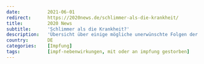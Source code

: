 ```yaml
---
date:          2021-06-01
redirect:      https://2020news.de/schlimmer-als-die-krankheit/
title:         2020 News
subtitle:      'Schlimmer als die Krankheit?'
description:   'Übersicht über einige mögliche unerwünschte Folgen der mRNA Impfstoffe gegen COVID-19 – ein Beitrag von Stephanie Senfe (1) und Greg Night (2) im International Journal of Vaccine Theory, Practice, and Research (10. Mai 2021), inoffizielle Übersetzung erschienen bei Dr. Wolfgang Wodarg ABSTRACT Operation Warp Speed brachte in den Vereinigten Staaten zwei mRNA-Impfstoffe auf den Markt, […]'
country:       DE
categories:    [Impfung]
tags:          [impf-nebenwirkungen, mit oder an impfung gestorben]
---
```

